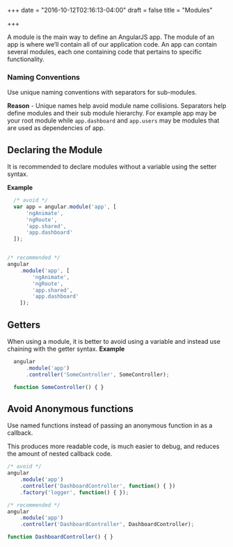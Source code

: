 +++
date = "2016-10-12T02:16:13-04:00"
draft = false
title = "Modules"

+++

A module is the main way to define an AngularJS app. The module of an app is where
we’ll contain all of our application code. An app can contain several modules, each one containing code that pertains to specific functionality.

### Naming Conventions
Use unique naming conventions with separators for sub-modules.

<b>Reason</b> - Unique names help avoid module name collisions. Separators help define modules and their sub module hierarchy. For example app may be your root module while `app.dashboard` and `app.users` may be modules that are used as dependencies of app.

## Declaring the Module
It is recommended to declare modules without a variable using the setter syntax.

<b>Example</b>

```javascript
  /* avoid */
  var app = angular.module('app', [
      'ngAnimate',
      'ngRoute',
      'app.shared',
      'app.dashboard'
  ]);
```

```javascript

/* recommended */
angular
    .module('app', [
        'ngAnimate',
        'ngRoute',
        'app.shared',
        'app.dashboard'
    ]);

```

## Getters
When using a module, it is better to avoid using a variable and instead use chaining with the getter syntax.
<b>Example</b>

```javascript
  angular
      .module('app')
      .controller('SomeController', SomeController);

  function SomeController() { }

```

## Avoid Anonymous functions

Use named functions instead of passing an anonymous function in as a callback.

This produces more readable code, is much easier to debug, and reduces the amount of nested callback code.

```javascript
/* avoid */
angular
    .module('app')
    .controller('DashboardController', function() { })
    .factory('logger', function() { });

```

```javascript
/* recommended */
angular
    .module('app')
    .controller('DashboardController', DashboardController);

function DashboardController() { }

```
